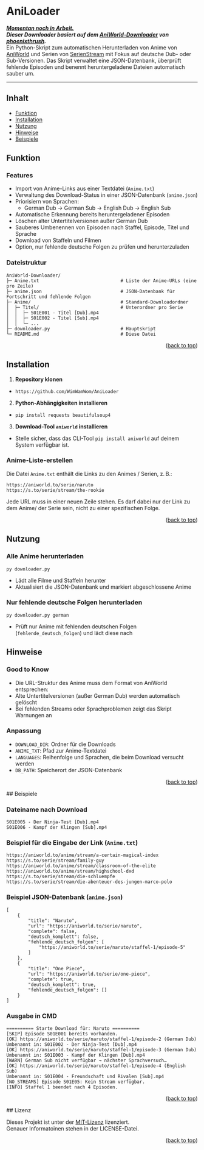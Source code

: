 # AniLoader
<ins> ***Momentan noch in Arbeit.*** </ins> </br>
***Dieser Downloader basiert auf dem [AniWorld-Downloader](https://github.com/phoenixthrush/AniWorld-Downloader/tree/next) von [phoenixthrush](https://github.com/phoenixthrush).*** </br>
Ein Python-Skript zum automatischen Herunterladen von Anime von [AniWorld](https://aniworld.to/) und Serien von [SerienStream](https://s.to/) mit Fokus auf deutsche Dub- oder Sub-Versionen. Das Skript verwaltet eine JSON-Datenbank, überprüft fehlende Episoden und benennt heruntergeladene Dateien automatisch sauber um.

---
## Inhalt
- [Funktion](#Funktion)
- [Installation](#Installation)
- [Nutzung](#Nutzung)
- [Hinweise](#Hinweise)  
- [Beispiele](#Beispiele)



## Funktion
### Features

- Import von Anime-Links aus einer Textdatei (`Anime.txt`)
- Verwaltung des Download-Status in einer JSON-Datenbank (`anime.json`)
- Priorisiern von Sprachen:
  - German Dub
  -> German Sub
  -> English Dub
  -> English Sub
- Automatische Erkennung bereits heruntergeladener Episoden
- Löschen alter Untertitelversionen außer German Dub
- Sauberes Umbenennen von Episoden nach Staffel, Episode, Titel und Sprache
- Download von Staffeln und Filmen
- Option, nur fehlende deutsche Folgen zu prüfen und herunterzuladen



### Dateistruktur
```
AniWorld-Downloader/
├─ Anime.txt                              # Liste der Anime-URLs (eine pro Zeile)
├─ anime.json                             # JSON-Datenbank für Fortschritt und fehlende Folgen
├─ Anime/                                 # Standard-Downloadordner
│  ├─ Titel/                              # Unterordner pro Serie
│  │  ├─ S01E001 - Titel [Dub].mp4
│  │  ├─ S01E002 - Titel [Sub].mp4
│  │  └─ ...
├─ downloader.py                          # Hauptskript
└─ README.md                              # Diese Datei
```

<p align="right">(<a href="#readme-top">back to top</a>)</p>

## Installation

1. **Repository klonen**

- ```https://github.com/WimWamWom/AniLoader```

2. **Python-Abhängigkeiten installieren**

- ```pip install requests beautifulsoup4```

3. **Download-Tool `aniworld` installieren**  
- Stelle sicher, dass das CLI-Tool `pip install aniworld` auf deinem System verfügbar ist.


### Anime-Liste-erstellen

Die Datei `Anime.txt` enthält die Links zu den Animes / Serien, z. B.:
```
https://aniworld.to/serie/naruto
https://s.to/serie/stream/the-rookie
```
Jede URL muss in einer neuen Zeile stehen. Es darf dabei nur der Link zu dem Anime/ der Serie sein, nicht zu einer spezifischen Folge.

<p align="right">(<a href="#readme-top">back to top</a>)</p>

## Nutzung

### Alle Anime herunterladen

```py downloader.py```

- Lädt alle Filme und Staffeln herunter
- Aktualisiert die JSON-Datenbank und markiert abgeschlossene Anime

### Nur fehlende deutsche Folgen herunterladen

```py downloader.py german```

- Prüft nur Anime mit fehlenden deutschen Folgen (`fehlende_deutsch_folgen`) und lädt diese nach

## Hinweise
### Good to Know
- Die URL-Struktur des Anime muss dem Format von AniWorld entsprechen:
- Alte Untertitelversionen (außer German Dub) werden automatisch gelöscht
- Bei fehlenden Streams oder Sprachproblemen zeigt das Skript Warnungen an

### Anpassung

- `DOWNLOAD_DIR`: Ordner für die Downloads
- `ANIME_TXT`: Pfad zur Anime-Textdatei
- `LANGUAGES`: Reihenfolge und Sprachen, die beim Download versucht werden
- `DB_PATH`: Speicherort der JSON-Datenbank
<p align="right">(<a href="#readme-top">back to top</a>)</p>
## Beispiele

### Dateiname nach Download
```
S01E005 - Der Ninja-Test [Dub].mp4
S01E006 - Kampf der Klingen [Sub].mp4
```

### Beispiel für die Eingabe der Link  (`Anime.txt`)
```
https://aniworld.to/anime/stream/a-certain-magical-index
https://s.to/serie/stream/family-guy
https://aniworld.to/anime/stream/classroom-of-the-elite
https://aniworld.to/anime/stream/highschool-dxd
https://s.to/serie/stream/die-schluempfe
https://s.to/serie/stream/die-abenteuer-des-jungen-marco-polo
```

### Beispiel JSON-Datenbank (`anime.json`)
```
[
    {
        "title": "Naruto",
        "url": "https://aniworld.to/serie/naruto",
        "complete": false,
        "deutsch_komplett": false,
        "fehlende_deutsch_folgen": [
            "https://aniworld.to/serie/naruto/staffel-1/episode-5"
        ]
    },
    {
        "title": "One Piece",
        "url": "https://aniworld.to/serie/one-piece",
        "complete": true,
        "deutsch_komplett": true,
        "fehlende_deutsch_folgen": []
    }
]
```

### Ausgabe in CMD 
```
========== Starte Download für: Naruto ==========
[SKIP] Episode S01E001 bereits vorhanden.
[OK] https://aniworld.to/serie/naruto/staffel-1/episode-2 (German Dub)
Umbenannt in: S01E002 - Der Ninja-Test [Dub].mp4
[OK] https://aniworld.to/serie/naruto/staffel-1/episode-3 (German Dub)
Umbenannt in: S01E003 - Kampf der Klingen [Dub].mp4
[WARN] German Sub nicht verfügbar → nächster Sprachversuch…
[OK] https://aniworld.to/serie/naruto/staffel-1/episode-4 (English Sub)
Umbenannt in: S01E004 - Freundschaft und Rivalen [Sub].mp4
[NO_STREAMS] Episode S01E05: Kein Stream verfügbar.
[INFO] Staffel 1 beendet nach 4 Episoden.
```
<p align="right">(<a href="#readme-top">back to top</a>)</p>
## Lizenz

Dieses Projekt ist unter der [MIT-Lizenz](https://github.com/WimWamWom/AniLoader/blob/main/LICENSE) lizenziert. </br>
Genauer Informatoinen stehen in der LICENSE-Datei.
<p align="right">(<a href="#readme-top">back to top</a>)</p>
